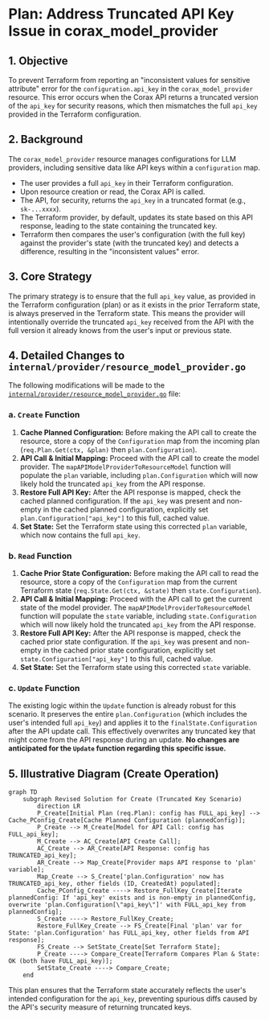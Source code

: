 # Plan: Address Truncated API Key Issue in corax_model_provider

## 1. Objective

To prevent Terraform from reporting an "inconsistent values for sensitive attribute" error for the `configuration.api_key` in the `corax_model_provider` resource. This error occurs when the Corax API returns a truncated version of the `api_key` for security reasons, which then mismatches the full `api_key` provided in the Terraform configuration.

## 2. Background

The `corax_model_provider` resource manages configurations for LLM providers, including sensitive data like API keys within a `configuration` map.

- The user provides a full `api_key` in their Terraform configuration.
- Upon resource creation or read, the Corax API is called.
- The API, for security, returns the `api_key` in a truncated format (e.g., `sk-...xxxx`).
- The Terraform provider, by default, updates its state based on this API response, leading to the state containing the truncated key.
- Terraform then compares the user's configuration (with the full key) against the provider's state (with the truncated key) and detects a difference, resulting in the "inconsistent values" error.

## 3. Core Strategy

The primary strategy is to ensure that the full `api_key` value, as provided in the Terraform configuration (plan) or as it exists in the prior Terraform state, is always preserved in the Terraform state. This means the provider will intentionally override the truncated `api_key` received from the API with the full version it already knows from the user's input or previous state.

## 4. Detailed Changes to `internal/provider/resource_model_provider.go`

The following modifications will be made to the [`internal/provider/resource_model_provider.go`](internal/provider/resource_model_provider.go) file:

### a. `Create` Function

1.  **Cache Planned Configuration:** Before making the API call to create the resource, store a copy of the `Configuration` map from the incoming plan (`req.Plan.Get(ctx, &plan)` then `plan.Configuration`).
2.  **API Call & Initial Mapping:** Proceed with the API call to create the model provider. The `mapAPIModelProviderToResourceModel` function will populate the `plan` variable, including `plan.Configuration` which will now likely hold the truncated `api_key` from the API response.
3.  **Restore Full API Key:** After the API response is mapped, check the cached planned configuration. If the `api_key` was present and non-empty in the cached planned configuration, explicitly set `plan.Configuration["api_key"]` to this full, cached value.
4.  **Set State:** Set the Terraform state using this corrected `plan` variable, which now contains the full `api_key`.

### b. `Read` Function

1.  **Cache Prior State Configuration:** Before making the API call to read the resource, store a copy of the `Configuration` map from the current Terraform state (`req.State.Get(ctx, &state)` then `state.Configuration`).
2.  **API Call & Initial Mapping:** Proceed with the API call to get the current state of the model provider. The `mapAPIModelProviderToResourceModel` function will populate the `state` variable, including `state.Configuration` which will now likely hold the truncated `api_key` from the API response.
3.  **Restore Full API Key:** After the API response is mapped, check the cached prior state configuration. If the `api_key` was present and non-empty in the cached prior state configuration, explicitly set `state.Configuration["api_key"]` to this full, cached value.
4.  **Set State:** Set the Terraform state using this corrected `state` variable.

### c. `Update` Function

The existing logic within the `Update` function is already robust for this scenario. It preserves the entire `plan.Configuration` (which includes the user's intended full `api_key`) and applies it to the `finalState.Configuration` after the API update call. This effectively overwrites any truncated key that might come from the API response during an update.
**No changes are anticipated for the `Update` function regarding this specific issue.**

## 5. Illustrative Diagram (Create Operation)

```mermaid
graph TD
    subgraph Revised Solution for Create (Truncated Key Scenario)
        direction LR
        P_Create[Initial Plan (req.Plan): config has FULL_api_key] --> Cache_PConfig_Create[Cache Planned Configuration (plannedConfig)];
        P_Create --> M_Create[Model for API Call: config has FULL_api_key];
        M_Create --> AC_Create[API Create Call];
        AC_Create --> AR_Create[API Response: config has TRUNCATED_api_key];
        AR_Create --> Map_Create[Provider maps API response to 'plan' variable];
        Map_Create --> S_Create['plan.Configuration' now has TRUNCATED_api_key, other fields (ID, CreatedAt) populated];
        Cache_PConfig_Create ----> Restore_FullKey_Create[Iterate plannedConfig: If 'api_key' exists and is non-empty in plannedConfig, overwrite 'plan.Configuration[\"api_key\"]' with FULL_api_key from plannedConfig];
        S_Create ----> Restore_FullKey_Create;
        Restore_FullKey_Create --> FS_Create[Final 'plan' var for State: 'plan.Configuration' has FULL_api_key, other fields from API response];
        FS_Create --> SetState_Create[Set Terraform State];
        P_Create ----> Compare_Create[Terraform Compares Plan & State: OK (both have FULL_api_key)];
        SetState_Create ----> Compare_Create;
    end
```

This plan ensures that the Terraform state accurately reflects the user's intended configuration for the `api_key`, preventing spurious diffs caused by the API's security measure of returning truncated keys.
